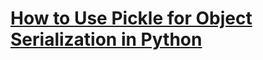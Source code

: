 # [How to Use Pickle for Object Serialization in Python](https://www.thepythoncode.com/article/object-serialization-saving-and-loading-objects-using-pickle-python)